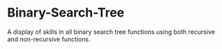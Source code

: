 # Binary-Search-Tree
A display of skills in all binary search tree functions using both recursive and non-recursive functions.
